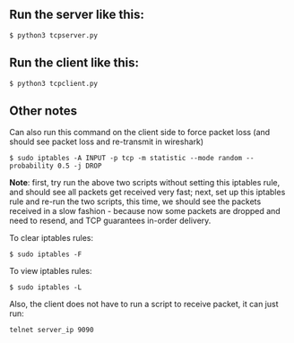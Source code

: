 ## Run the server like this:

```console
$ python3 tcpserver.py
```

## Run the client like this:

```console
$ python3 tcpclient.py
```

## Other notes

Can also run this command on the client side to force packet loss (and should see packet loss and re-transmit in wireshark)

```console
$ sudo iptables -A INPUT -p tcp -m statistic --mode random --probability 0.5 -j DROP
```

**Note**: first, try run the above two scripts without setting this iptables rule, and should see all packets get received very fast; next, set up this iptables rule and re-run the two scripts, this time, we should see the packets received in a slow fashion - because now some packets are dropped and need to resend, and TCP guarantees in-order delivery.

To clear iptables rules:

```console
$ sudo iptables -F
```

To view iptables rules:

```console
$ sudo iptables -L
```

Also, the client does not have to run a script to receive packet, it can just run:

```console
telnet server_ip 9090
```
